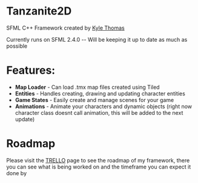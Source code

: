 # Tanzanite2D
SFML C++ Framework created by [Kyle Thomas](http://www.kyle-thomas.com)

Currently runs on SFML 2.4.0 -- Will be keeping it up to date as much as possible

# Features:
- **Map Loader** - Can load .tmx map files created using Tiled
- **Entities** - Handles creating, drawing and updating character entities
- **Game States** - Easily create and manage scenes for your game
- **Animations** - Animate your characters and dynamic objects (right now character class doesnt call animation, this will be added to the next update)

# Roadmap
Please visit the [TRELLO](https://trello.com/b/9J80zNsI/tanzanite2d) page to see the roadmap of my framework, there you can see what is being worked on and the timeframe you can expect it done by

